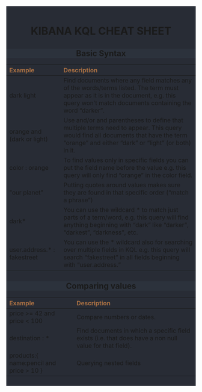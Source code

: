 
<div style="background-color:rgba(40,44,53); text-align:center; vertical-align: middle; padding:10px 0;">

# KIBANA KQL CHEAT SHEET 

<div style="background-color:rgba(44,50,60); text-align:center; vertical-align: middle; padding:0px">

## Basic Syntax
</div>

| <span style="color:#AB7143">Example</span> | <span style="color:#AB7143">Description</span>      | 
|:-------------------------------------------|:----------------------------------------------------| 
| dark light                                 | Find documents where any field matches any of the words/terms listed. The term must appear as it is in the document, e.g. this query won’t match documents containing the word “darker”. |  
| orange and (dark or light)                 | Use and/or and parentheses to define that multiple terms need to appear. This query would find all documents that have the term “orange” and either “dark” or “light” (or both) in it.                                            |
| color : orange                             | To find values only in specific fields you can put the field name before the value e.g. this query will only find “orange” in the color field.|
| "our planet"                               | Putting quotes around values makes sure they are found in that specific order (“match a phrase”)|
| dark*                                      | You can use the wildcard * to match just parts of a term/word, e.g. this query will find anything beginning with “dark” like “darker”, “darkest”, “darkness”, etc.                          |
| user.address.* : fakestreet                | You can use the * wildcard also for searching over multiple fields in KQL e.g. this query will search “fakestreet” in all fields beginning with “user.address.”|


<div style="background-color:rgba(44,50,60); text-align:center; vertical-align: middle; padding:0px">

## Comparing values
</div>

<span style="color:#AB7143">Example</span> | <span style="color:#AB7143">Description</span>       
:------------------------------------------|:-------------------------------------------------------- 
price >= 42 and price < 100   | Compare numbers or dates.                                                
destination : *        | Find documents in which a specific field exists (i.e. that does have a non null value for that field). 
products:{ name:pencil and price > 10 } | Querying nested fields 
</div>

 
